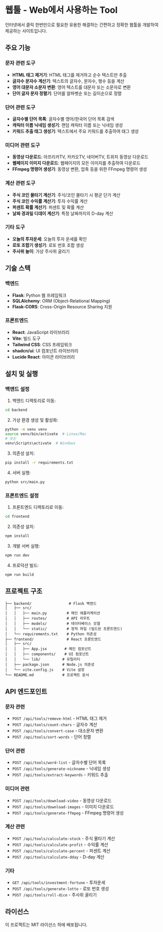 # 웹툴 - Web에서 사용하는 Tool

인터넷에서 클릭 한번만으로 필요한 유용한 해결하는 간편하고 정확한 웹툴을 개발하여 제공하는 사이트입니다.

## 주요 기능

### 문자 관련 도구
- **HTML 태그 제거기**: HTML 태그를 제거하고 순수 텍스트만 추출
- **글자수 문자수 계산기**: 텍스트의 글자수, 문자수, 행수 등을 계산
- **영어 대문자 소문자 변환**: 영어 텍스트를 대문자 또는 소문자로 변환
- **단어 글자 문자 정렬기**: 단어를 알파벳순 또는 길이순으로 정렬

### 단어 관련 도구
- **글자수별 단어 목록**: 글자수별 영어/한국어 단어 목록 검색
- **캐릭터 이름 닉네임 생성기**: 랜덤 캐릭터 이름 또는 닉네임 생성
- **키워드 추출 태그 생성기**: 텍스트에서 주요 키워드를 추출하여 태그 생성

### 미디어 관련 도구
- **동영상 다운로드**: 아프리카TV, 카카오TV, 네이버TV, 트위치 동영상 다운로드
- **웹페이지 이미지 다운로드**: 웹페이지의 모든 이미지를 추출하여 다운로드
- **FFmpeg 명령어 생성기**: 동영상 변환, 압축 등을 위한 FFmpeg 명령어 생성

### 계산 관련 도구
- **주식 코인 물타기 계산기**: 주식/코인 물타기 시 평균 단가 계산
- **주식 코인 수익률 계산기**: 투자 수익률 계산
- **퍼센트 확률 계산기**: 퍼센트 및 확률 계산
- **날짜 경과일 디데이 계산기**: 특정 날짜까지의 D-day 계산

### 기타 도구
- **오늘의 투자운세**: 오늘의 투자 운세를 확인
- **로또 조합기 생성기**: 로또 번호 조합 생성
- **주사위 놀이**: 가상 주사위 굴리기

## 기술 스택

### 백엔드
- **Flask**: Python 웹 프레임워크
- **SQLAlchemy**: ORM (Object-Relational Mapping)
- **Flask-CORS**: Cross-Origin Resource Sharing 지원

### 프론트엔드
- **React**: JavaScript 라이브러리
- **Vite**: 빌드 도구
- **Tailwind CSS**: CSS 프레임워크
- **shadcn/ui**: UI 컴포넌트 라이브러리
- **Lucide React**: 아이콘 라이브러리

## 설치 및 실행

### 백엔드 설정

1. 백엔드 디렉토리로 이동:
```bash
cd backend
```

2. 가상 환경 생성 및 활성화:
```bash
python -m venv venv
source venv/bin/activate  # Linux/Mac
# 또는
venv\Scripts\activate  # Windows
```

3. 의존성 설치:
```bash
pip install -r requirements.txt
```

4. 서버 실행:
```bash
python src/main.py
```

### 프론트엔드 설정

1. 프론트엔드 디렉토리로 이동:
```bash
cd frontend
```

2. 의존성 설치:
```bash
npm install
```

3. 개발 서버 실행:
```bash
npm run dev
```

4. 프로덕션 빌드:
```bash
npm run build
```

## 프로젝트 구조

```
├── backend/                 # Flask 백엔드
│   ├── src/
│   │   ├── main.py         # 메인 애플리케이션
│   │   ├── routes/         # API 라우트
│   │   ├── models/         # 데이터베이스 모델
│   │   └── static/         # 정적 파일 (빌드된 프론트엔드)
│   └── requirements.txt    # Python 의존성
├── frontend/               # React 프론트엔드
│   ├── src/
│   │   ├── App.jsx        # 메인 컴포넌트
│   │   ├── components/    # UI 컴포넌트
│   │   └── lib/          # 유틸리티
│   ├── package.json      # Node.js 의존성
│   └── vite.config.js    # Vite 설정
└── README.md             # 프로젝트 문서
```

## API 엔드포인트

### 문자 관련
- `POST /api/tools/remove-html` - HTML 태그 제거
- `POST /api/tools/count-chars` - 글자수 계산
- `POST /api/tools/convert-case` - 대소문자 변환
- `POST /api/tools/sort-words` - 단어 정렬

### 단어 관련
- `POST /api/tools/word-list` - 글자수별 단어 목록
- `POST /api/tools/generate-nickname` - 닉네임 생성
- `POST /api/tools/extract-keywords` - 키워드 추출

### 미디어 관련
- `POST /api/tools/download-video` - 동영상 다운로드
- `POST /api/tools/download-images` - 이미지 다운로드
- `POST /api/tools/generate-ffmpeg` - FFmpeg 명령어 생성

### 계산 관련
- `POST /api/tools/calculate-stock` - 주식 물타기 계산
- `POST /api/tools/calculate-profit` - 수익률 계산
- `POST /api/tools/calculate-percent` - 퍼센트 계산
- `POST /api/tools/calculate-dday` - D-day 계산

### 기타
- `GET /api/tools/investment-fortune` - 투자운세
- `POST /api/tools/generate-lotto` - 로또 번호 생성
- `POST /api/tools/roll-dice` - 주사위 굴리기

## 라이선스

이 프로젝트는 MIT 라이선스 하에 배포됩니다.

